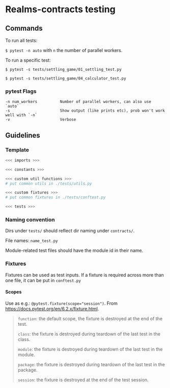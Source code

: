 # Realms-contracts testing

## Commands

To run all tests:

`$ pytest -n auto` with `n` the number of parallel workers.

To run a specific test:

`$ pytest -s tests/settling_game/01_settling_test.py`

`$ pytest -s tests/settling_game/04_calculator_test.py`

### pytest Flags

```
-n num_workers          Number of parallel workers, can also use `auto`
-s                      Show output (like prints etc), prob won't work well with `-n`
-v                      Verbose
```

## Guidelines

### Template

```python
<<< imports >>>

<<< constants >>>

<<< custom util functions >>>
# put common utils in ./tests/utils.py

<<< custom fixtures >>>
# put common fixtures in ./tests/conftest.py

<<< tests >>>
```

### Naming convention

Dirs under `tests/` should reflect dir naming under `contracts/`.

File names: `name_test.py`

Module-related test files should have the module id in their name.

### Fixtures

Fixtures can be used as test inputs. If a fixture is required across more than one file, it can be put in `conftest.py`

#### Scopes

Use as e.g.: `@pytest.fixture(scope="session")`. From https://docs.pytest.org/en/6.2.x/fixture.html.

>`function`: the default scope, the fixture is destroyed at the end of the test.
>
>`class`: the fixture is destroyed during teardown of the last test in the class.
>
>`module`: the fixture is destroyed during teardown of the last test in the module.
>
>`package`: the fixture is destroyed during teardown of the last test in the package.
>
>`session`: the fixture is destroyed at the end of the test session.
